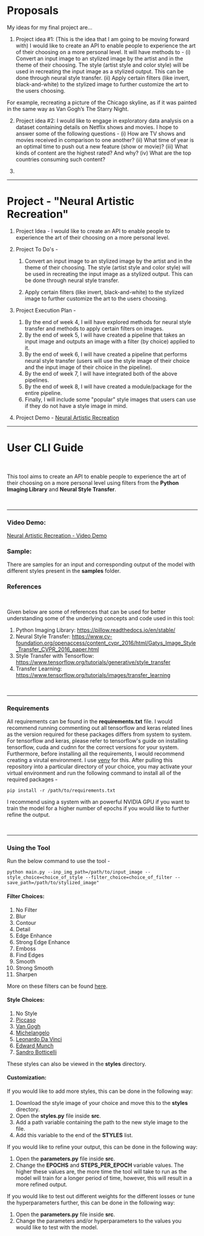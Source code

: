# Proposals
My ideas for my final project are...

1. Project idea #1: (This is the idea that I am going to be moving forward with)
I would like to create an API to enable people to experience the art of their choosing on a more personal level. It will have methods to - 
	(i) Convert an input image to an stylized image by the artist and in the theme of their choosing. The style (artist style and color style) will be used in recreating the input image as a stylized output. This can be done through neural style transfer.
	(ii) Apply certain filters (like invert, black-and-white) to the stylized image to further customize the art to the users choosing. 

For example, recreating a picture of the Chicago skyline, as if it was painted in the same way as Van Gogh’s The Starry Night.

2. Project idea #2:
I would like to engage in exploratory data analysis on a dataset containing details on Netflix shows and movies. I hope to answer some of the following questions - 
	(i) How are TV shows and movies received in comparison to one another?
	(ii) What time of year is an optimal time to push out a new feature (show or movie)?
	(iii) What kinds of content are the highest rated? And why?
	(iv) What are the top countries consuming such content?

3. 


---

# Project - "Neural Artistic Recreation"

1. Project Idea - I would like to create an API to enable people to experience the art of their choosing on a more personal level.

2. Project To Do's - 
	1. Convert an input image to an stylized image by the artist and in the theme of their choosing. The style (artist style and color style) will be used in recreating the input image as a stylized output. This can be done through neural style transfer.

	2. Apply certain filters (like invert, black-and-white) to the stylized image to further customize the art to the users choosing. 

3. Project Execution Plan - 
	1. By the end of week 4, I will have explored methods for neural style transfer and methods to apply certain filters on images.
	2. By the end of week 5, I will have created a pipeline that takes an input image and outputs an image with a filter (by choice) applied to it.
	3. By the end of week 6, I will have created a pipeline that performs neural style transfer (users will use the style image of their choice and the input image of their choice in the pipeline).
	4. By the end of week 7, I will have integrated both of the above pipelines.
	5. By the end of week 8, I will have created a module/package for the entire pipeline. 
	6. Finally, I will include some "popular" style images that users can use if they do not have a style image in mind.

4. Project Demo - 
[Neural Artistic Recreation](https://youtu.be/AJCFO6ot4B8)

---

# User CLI Guide

<br>

This tool aims to create an API to enable people to experience the art of their choosing on a more personal level using filters from the **Python Imaging Library** and **Neural Style Transfer**.

<br>

---

<H3>Video Demo:</H3>


[Neural Artistic Recreation - Video Demo](https://youtu.be/AJCFO6ot4B8)


<H3>Sample:</H3>

There are samples for an input and corresponding output of the model with different styles present in the **samples** folder.

<H3>References</H3>

<br>

Given below are some of references that can be used for better understanding some of the underlying concepts and code used in this tool:  

1. Python Imaging Library: <https://pillow.readthedocs.io/en/stable/>
2. Neural Style Transfer: <https://www.cv-foundation.org/openaccess/content_cvpr_2016/html/Gatys_Image_Style_Transfer_CVPR_2016_paper.html> 
3. Style Transfer with Tensorflow: <https://www.tensorflow.org/tutorials/generative/style_transfer>
4. Transfer Learning: <https://www.tensorflow.org/tutorials/images/transfer_learning>

<br>

---

<H3>Requirements</H3>  

All requirements can be found in the **requirements.txt** file. I would recommend running commenting out all tensorflow and keras related lines as the version required for these packages differs from system to system. For tensorflow and keras, please refer to tensorflow's guide on installing tensorflow, cuda and cudnn for the correct versions for your system. Furthermore, before installing all the requirements, I would recommend creating a virutal environment. I use [venv](https://docs.python.org/3/library/venv.html#module-venv) for this. After pulling this repository into a particular directory of your choice, you may activate your virtual environment and run the following command to install all of the required packages - 

```
pip install -r /path/to/requirements.txt
```

I recommend using a system with an powerful NVIDIA GPU if you want to train the model for a higher number of epochs if you would like to further refine the output.

<br>

---


<H3>Using the Tool</H3>  

Run the below command to use the tool - 

```
python main.py --inp_img_path=/path/to/input_image --style_choice=choice_of_style --filter_choice=choice_of_filter --save_path=/path/to/stylized_image"
```

<H4>Filter Choices:</H4>  

1. No Filter
2. Blur
3. Contour
4. Detail
5. Edge Enhance
6. Strong Edge Enhance
7. Emboss
8. Find Edges
9. Smooth
10. Strong Smooth
11. Sharpen

More on these filters can be found [here](https://pillow.readthedocs.io/en/stable/reference/ImageFilter.html).

<H4>Style Choices:</H4>  

1. No Style
2. [Piccaso](https://www.wikiart.org/en/pablo-picasso/self-portrait-1907)
3. [Van Gogh](https://en.wikipedia.org/wiki/The_Starry_Night#/media/File:Van_Gogh_-_Starry_Night_-_Google_Art_Project.jpg)
4. [Michelangelo](https://en.wikipedia.org/wiki/The_Creation_of_Adam#/media/File:Michelangelo_-_Creation_of_Adam_(cropped).jpg)
5. [Leonardo Da Vinci](https://en.wikipedia.org/wiki/Mona_Lisa#/media/File:Mona_Lisa,_by_Leonardo_da_Vinci,_from_C2RMF_retouched.jpg)
6. [Edward Munch](https://upload.wikimedia.org/wikipedia/commons/8/86/Edvard_Munch_-_The_Scream_-_Google_Art_Project.jpg)
7. [Sandro Botticelli](https://upload.wikimedia.org/wikipedia/commons/thumb/0/0b/Sandro_Botticelli_-_La_nascita_di_Venere_-_Google_Art_Project_-_edited.jpg/2560px-Sandro_Botticelli_-_La_nascita_di_Venere_-_Google_Art_Project_-_edited.jpg)

These styles can also be viewed in the **styles** directory.

<H4>Customization:</H4>  

If you would like to add more styles, this can be done in the following way:

1. Download the style image of your choice and move this to the **styles** directory.
2. Open the **styles.py** file inside **src**.
3. Add a path variable containing the path to the new style image to the file.
4. Add this variable to the end of the **STYLES** list.

If you would like to refine your output, this can be done in the following way:

1. Open the **parameters.py** file inside **src**.
2. Change the **EPOCHS** and **STEPS_PER_EPOCH** variable values. The higher these values are, the more time the tool will take to run as the model will train for a longer period of time, however, this will result in a more refined output.

If you would like to test out different weights for the different losses or tune the hyperparameters further, this can be done in the following way:

1. Open the **parameters.py** file inside **src**.
2. Change the parameters and/or hyperparameters to the values you would like to test with the model.



<br>